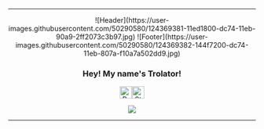 <hr>
<div align="center">
 ![Header](https://user-images.githubusercontent.com/50290580/124369381-11ed1800-dc74-11eb-90a9-2ff2073c3b97.jpg)
  ![Footer](https://user-images.githubusercontent.com/50290580/124369382-144f7200-dc74-11eb-807a-f10a7a502dd9.jpg)
  <h3>Hey! My name's Trolator!</h3>
  <p>
    <!-- credits: vast -->
    <div style="display: flex; justify-content: center; align-items: center;">
      <img height="25" src="https://api.visitorbadge.io/api/VisitorHit?user=trolator&countColor=%23674fc9" alt="Profile Views"/>
      <!-- <img height="25" src="https://img.shields.io/github/followers/trolator?color=674fc9&style=for-the-badge&logo=github&label=Followers" alt="Followers"/> -->
      <img height="25" src="https://img.shields.io/github/stars/trolator?color=674fc9&style=for-the-badge&logo=github&label=Stars" alt="Stars"/>
    </div>
  </p>
</div>

<p align="center">
  <img src="https://github-readme-stats.vercel.app/api/?username=trolator&title_color=674fc9&text_color=9f9f9f&show_icons=true&bg_color=00000000&hide_border=true&icon_color=674fc9&hide_title=true&count_private=true" />
</p>

<hr>
